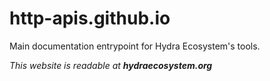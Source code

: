 # http-apis.github.io

Main documentation entrypoint for Hydra Ecosystem's tools.

*This website is readable at **hydraecosystem.org***
